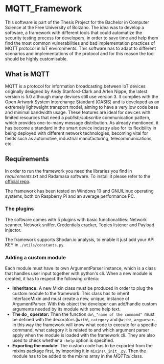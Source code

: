 # MQTT_Framework

This software is part of the Thesis Project for the Bachelor in Computer Science at the Free University of Bolzano. The
idea was to develop a software, a framework with different tools that could automatize the security testing process for
developers, in order to save time and help them find the most common vulnerabilities and bad implementation practices of MQTT protocol in IoT environments. This software has to adapt to different scenarios and implementations of the protocol and for this reason the tool should be highly customisable.

## What is MQTT

MQTT is a protocol for information broadcasting between IoT devices originally designed by Andy Stanford-Clark and Arlen Nippe, the latest version is 5.0 although many devices still use version 3. It complies with the Open Artwork System Interchange Standard (OASIS) and is developed as an extremely lightweight transport model, aiming to have a very low code base and minimal bandwidth usage. These features are ideal for devices with limited resources that need a _publish/subscribe_ communication pattern, which provides one-to-many message distribution. As already mentioned, it has become a standard in the smart device industry also for its flexibility in being deployed with different network
technologies, becoming vital for fields such as automotive, industrial manufacturing, telecommunications, etc.

## Requirements
In order to run the framework you need the libraries you find in _requirements.txt_ and Radamasa software. To install it
please refer to the [official repo](https://gitlab.com/akihe/radamsa). 

The framework has been tested on Windows 10 and GNU/Linux operating systems, both on Raspberry Pi and an average performance PC. 

### The plugins

The software comes with 5 plugins with basic functionalities: Network scanner, Network sniffer, Credentials cracker,
Topics listener and Payload injector.

The framework supports Shodan.io analysis, to enable it just add your API KEY in `./utils/constants.py`.

### Adding a custom module

Each module must have its own ArgumentParser instance, which is a class that handles user input together with python's cli. When a new module is created, it has to respect the following criteria:
- **Inheritance:** A new Mixin class must be produced in order to plug the custom module to the framework. This class has
to inherit InterfaceMixin and must create a new, unique, instance of ArgumentParser. With this object the developer can
add/handle custom arguments needed by its module with some help text.
-  **The do\_ operator:** Then the function `do\_"name of the command" `must be defined with the decorators
`@with\_category` and `@with\_argparser`. In this way the framework will know what code to execute for a specific
command, what category it is related to and which argument parser apply when the module is loaded with the framework
cli. They are also used to check whether a `-help` option is specified.
- **Exporting the module:** The custom code has to be exported from the mixins package first, by importing it in
`mixins\_init_.py`. Then the module has to be added to the mixins array in the _MQTTcli_ class.

